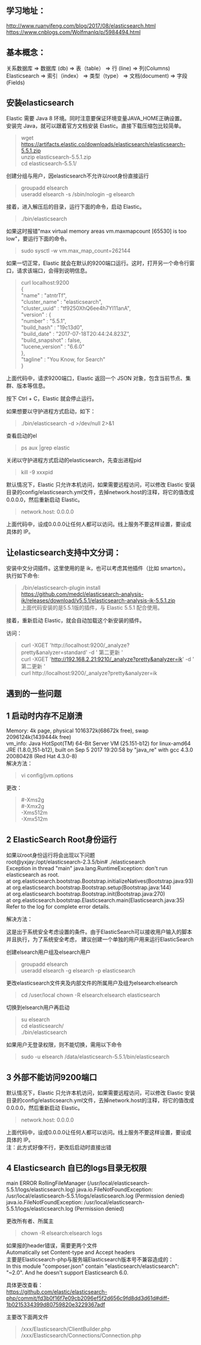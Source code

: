 学习地址：
-------------
http://www.ruanyifeng.com/blog/2017/08/elasticsearch.html  
https://www.cnblogs.com/Wolfmanlq/p/5984494.html  
  
  
基本概念：  
-------------
关系数据库     ⇒ 数据库 (db)     ⇒ 表（table）    ⇒ 行 (line)           ⇒ 列(Columns)  
Elasticsearch ⇒ 索引（index）   ⇒ 类型（type）   ⇒ 文档(document)      ⇒ 字段(Fields)  
  
  
安装elasticsearch
-------------
Elastic 需要 Java 8 环境。同时注意要保证环境变量JAVA_HOME正确设置。  
安装完 Java，就可以跟着官方文档安装 Elastic。直接下载压缩包比较简单。  
  
> wget https://artifacts.elastic.co/downloads/elasticsearch/elasticsearch-5.5.1.zip  
> unzip elasticsearch-5.5.1.zip  
> cd elasticsearch-5.5.1/  
  
创建分组与用户，因elasticsearch不允许以root身份直接运行  
> groupadd elsearch  
> useradd elsearch -s /sbin/nologin -g elsearch  
  
接着，进入解压后的目录，运行下面的命令，启动 Elastic。  
> ./bin/elasticsearch
   
如果这时报错"max virtual memory areas vm.maxmapcount [65530] is too low"，要运行下面的命令。  
> sudo sysctl -w vm.max_map_count=262144  

如果一切正常，Elastic 就会在默认的9200端口运行。这时，打开另一个命令行窗口，请求该端口，会得到说明信息。  
> curl localhost:9200  
{  
"name" : "atntrTf",  
"cluster_name" : "elasticsearch",  
"cluster_uuid" : "tf9250XhQ6ee4h7YI11anA",  
"version" : {  
"number" : "5.5.1",  
"build_hash" : "19c13d0",  
"build_date" : "2017-07-18T20:44:24.823Z",  
"build_snapshot" : false,  
"lucene_version" : "6.6.0"  
},  
"tagline" : "You Know, for Search"  
}  

上面代码中，请求9200端口，Elastic 返回一个 JSON 对象，包含当前节点、集群、版本等信息。  
  
按下 Ctrl + C，Elastic 就会停止运行。  
  
  

如果想要以守护进程方式启动，如下：  
> ./bin/elasticsearch -d >/dev/null 2>&1
  
查看启动的el  
> ps aux |grep elastic  
  
关闭以守护进程方式启动的elasticsearch，先查出进程pid   
> kill -9 xxxpid   
  
  
默认情况下，Elastic 只允许本机访问，如果需要远程访问，可以修改 Elastic 安装目录的config/elasticsearch.yml文件，去掉network.host的注释，将它的值改成0.0.0.0，然后重新启动 Elastic。  
> network.host: 0.0.0.0  

上面代码中，设成0.0.0.0让任何人都可以访问。线上服务不要这样设置，要设成具体的 IP。  
  
  
   
  
让elasticsearch支持中文分词：
--------------------------
安装中文分词插件。这里使用的是 ik，也可以考虑其他插件（比如 smartcn）。  
执行如下命令:  
> ./bin/elasticsearch-plugin install https://github.com/medcl/elasticsearch-analysis-ik/releases/download/v5.5.1/elasticsearch-analysis-ik-5.5.1.zip  
上面代码安装的是5.5.1版的插件，与 Elastic 5.5.1 配合使用。  
  
接着，重新启动 Elastic，就会自动加载这个新安装的插件。  
  
访问：  
> curl -XGET 'http://localhost:9200/_analyze?pretty&analyzer=standard' -d ' 第二更新 '  
> curl -XGET  'http://192.168.2.21:9210/_analyze?pretty&analyzer=ik' -d ' 第二更新 '  
> curl http://localhost:9200/_analyze?pretty&analyzer=ik  

  
  
遇到的一些问题
------------------
1 启动时内存不足崩溃
------------------
Memory: 4k page, physical 1016372k(68672k free), swap 2096124k(1439444k free)  
vm_info: Java HotSpot(TM) 64-Bit Server VM (25.151-b12) for linux-amd64 JRE (1.8.0_151-b12), built on Sep 5 2017 19:20:58 by "java_re" with gcc 4.3.0 20080428 (Red Hat 4.3.0-8)  
解决方法：  
> vi config/jvm.options  

更改：  
> #-Xms2g  
> #-Xmx2g  
> -Xms512m  
> -Xmx512m  
  
  
2 ElasticSearch Root身份运行
------------------
如果以root身份运行将会出现以下问题  
root@yxjay:/opt/elasticsearch-2.3.5/bin# ./elasticsearch  
Exception in thread "main" java.lang.RuntimeException: don't run elasticsearch as root.  
at org.elasticsearch.bootstrap.Bootstrap.initializeNatives(Bootstrap.java:93)  
at org.elasticsearch.bootstrap.Bootstrap.setup(Bootstrap.java:144)  
at org.elasticsearch.bootstrap.Bootstrap.init(Bootstrap.java:270)  
at org.elasticsearch.bootstrap.Elasticsearch.main(Elasticsearch.java:35)  
Refer to the log for complete error details.  
    
解决方法：  
  
这是出于系统安全考虑设置的条件。由于ElasticSearch可以接收用户输入的脚本并且执行，为了系统安全考虑，
建议创建一个单独的用户用来运行ElasticSearch  
  
创建elsearch用户组及elsearch用户  
> groupadd elsearch   
> useradd elsearch -g elsearch -p elasticsearch  
  
更改elasticsearch文件夹及内部文件的所属用户及组为elsearch:elsearch  
> cd /user/local
> chown -R elsearch:elsearch elasticsearch  
  
切换到elsearch用户再启动  
  
> su elsearch  
> cd elasticsearch/  
> ./bin/elasticsearch  
  
如果用户无登录权限，则不能切换，需用以下命令  
> sudo -u elsearch /data/elasticsearch-5.5.1/bin/elasticsearch  
  
  
  
3 外部不能访问9200端口
---------------------
默认情况下，Elastic 只允许本机访问，如果需要远程访问，可以修改 Elastic 安装目录的config/elasticsearch.yml文件，去掉network.host的注释，将它的值改成0.0.0.0，然后重新启动 Elastic。  
> network.host: 0.0.0.0
  
上面代码中，设成0.0.0.0让任何人都可以访问。线上服务不要这样设置，要设成具体的 IP。  
注：此方式好像不行，更改后启动时直接出错  

  

4 Elasticsearch 自已的logs目录无权限  
---------------------
main ERROR RollingFileManager (/usr/local/elasticsearch-5.5.1/logs/elasticsearch.log) java.io.FileNotFoundException: /usr/local/elasticsearch-5.5.1/logs/elasticsearch.log (Permission denied) java.io.FileNotFoundException: /usr/local/elasticsearch-5.5.1/logs/elasticsearch.log (Permission denied)  
  
更改所有者、所属主  
> chown -R elsearch:elsearch logs








如果报的header错误，需要更两个文件  
Automatically set Content-type and Accept headers  
主要是Elasticsearch-php与服务端Elasticsearch版本号不兼容造成的：  
In this module "composer.json" contain "elasticsearch/elasticsearch": "~2.0". And he doesn't support Elasticsearch 6.0.  
  
具体更改查看：  
https://github.com/elastic/elasticsearch-php/commit/fd3b0f16f7e09cb2096ef5f2d656c9fd8dd3d61d#diff-1b0215334399d80759820e3229367adf  

主要改下面两文件  
> /xxx/Elasticsearch/ClientBuilder.php  
> /xxx/Elasticsearch/Connections/Connection.php  


